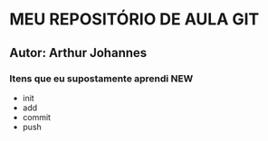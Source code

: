# MEU REPOSITÓRIO DE AULA GIT
## Autor: Arthur Johannes

<h3> Itens que eu supostamente aprendi NEW</h3>
<ul>
    <li>init</li>
    <li>add</li>
    <li>commit</li>
    <li>push</li>
</ul>